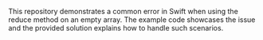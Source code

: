 This repository demonstrates a common error in Swift when using the reduce method on an empty array. The example code showcases the issue and the provided solution explains how to handle such scenarios.